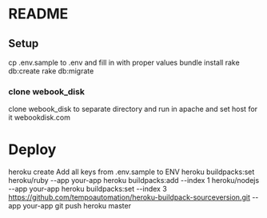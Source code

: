 # README

## Setup 
cp .env.sample to .env and fill in with proper values
bundle install
rake db:create
rake db:migrate

### clone webook_disk
clone webook_disk to separate directory and run in apache and set host for it webookdisk.com

# Deploy
heroku create
Add all keys from .env.sample to ENV
heroku buildpacks:set heroku/ruby --app your-app
heroku buildpacks:add --index 1 heroku/nodejs --app your-app
heroku buildpacks:set --index 3 https://github.com/tempoautomation/heroku-buildpack-sourceversion.git --app your-app
git push heroku master